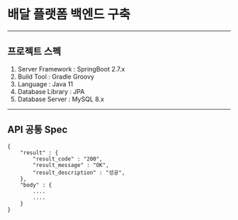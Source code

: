 # 배달 플랫폼 백엔드 구축

---

## 프로젝트 스펙
1. Server Framework : SpringBoot 2.7.x
2. Build Tool : Gradle Groovy
3. Language : Java 11
4. Database Library : JPA
5. Database Server : MySQL 8.x

---

## API 공통 Spec
```
{
    "result" : {
        "result_code" : "200",
        "result_message" : "OK",
        "result_description" : "성공",
    },
    "body" : {
        ....
        ....
    }
}
````